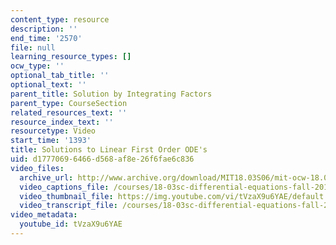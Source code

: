 ```yaml
---
content_type: resource
description: ''
end_time: '2570'
file: null
learning_resource_types: []
ocw_type: ''
optional_tab_title: ''
optional_text: ''
parent_title: Solution by Integrating Factors
parent_type: CourseSection
related_resources_text: ''
resource_index_text: ''
resourcetype: Video
start_time: '1393'
title: Solutions to Linear First Order ODE's
uid: d1777069-6466-d568-af8e-26f6fae6c836
video_files:
  archive_url: http://www.archive.org/download/MIT18.03S06/mit-ocw-18.03-lec3-10feb2003-220k_512kb.mp4
  video_captions_file: /courses/18-03sc-differential-equations-fall-2011/9d988c21c4cb5073a1feb56093120d8e_tVzaX9u6YAE.vtt
  video_thumbnail_file: https://img.youtube.com/vi/tVzaX9u6YAE/default.jpg
  video_transcript_file: /courses/18-03sc-differential-equations-fall-2011/f536f2c9808a04967a12d3d3ceb3598b_tVzaX9u6YAE.pdf
video_metadata:
  youtube_id: tVzaX9u6YAE
---
```

